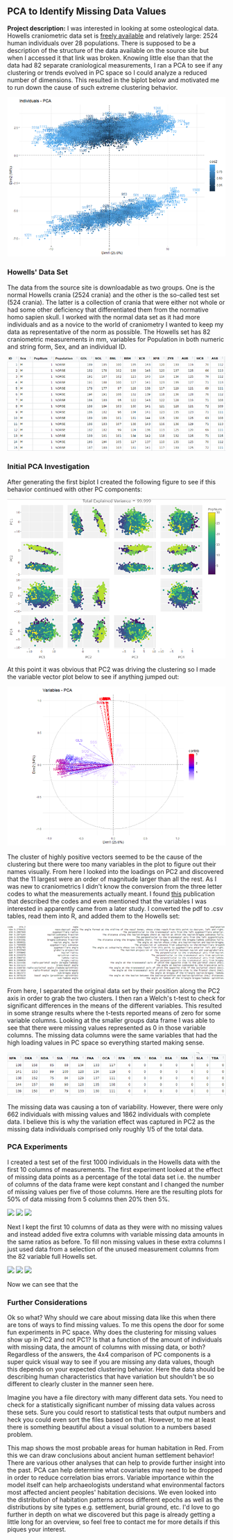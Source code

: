 ## PCA to Identify Missing Data Values

**Project description:** I was interested in looking at some osteological data. Howells craniometric data set is [freely available](https://web.utk.edu/~auerbach/HOWL.htm) and relatively large: 2524 human individuals over 28 populations. There is supposed to be a description of the structure of the data available on the source site but when I accessed it that link was broken. Knowing little else than that the data had 82 separate craniological measurements, I ran a PCA to see if any clustering or trends evolved in PC space so I could analyze a reduced number of dimensions. This resulted in the biplot below and motivated me to run down the cause of such extreme clustering behavior.  

<img src="images/PCA/PC1_2.png?raw=true"/>


### Howells' Data Set

The data from the source site is downloadable as two groups. One is the normal Howells crania (2524 crania) and the other is the so-called test set (524 crania). The latter is a collection of crania that were either not whole or had some other deficiency that differentiated them from the normative homo sapien skull. I worked with the normal data set as it had more individuals and as a novice to the world of craniometry I wanted to keep my data as representative of the norm as possible. The Howells set has 82 craniometric measurements in mm, variables for Population in both numeric and string form, Sex, and an individual ID.

<img src="images/PCA/Data_desc.png?raw=true"/>


### Initial PCA Investigation

After generating the first biplot I created the following figure to see if this behavior continued with other PC components:

<img src="images/PCA/4PCcolor.png?raw=true"/>

At this point it was obvious that PC2 was driving the clustering so I made the variable vector plot below to see if anything jumped out:

<img src="images/PCA/color_var.png?raw=true"/>

The cluster of highly positive vectors seemed to be the cause of the clustering but there were too many variables in the plot to figure out their names visually. From here I looked into the loadings on PC2 and discovered that the 11 largest were an order of magnitude larger than all the rest. As I was new to craniometrics I didn't know the conversion from the three letter codes to what the measurements actually meant. I found [this](https://scholarworks.umt.edu/cgi/viewcontent.cgi?article=11691&context=etd) publication that described the codes and even mentioned that the variables I was interested in apparently came from a later study. I converted the pdf to .csv tables, read them into R, and added them to the Howells set:

<img src="images/PCA/loadings.png?raw=true"/>

From here, I separated the original data set by their position along the PC2 axis in order to grab the two clusters. I then ran a Welch's t-test to check for significant differences in the means of the different variables. This resulted in some strange results where the t-tests reported means of zero for some variable columns. Looking at the smaller groups data frame I was able to see that there were missing values represented as 0 in those variable columns. The missing data columns were the same variables that had the high loading values in PC space so everything started making sense.

<img src="images/PCA/missing.png?raw=true"/>

The missing data was causing a ton of variability. However, there were only 662 individuals with missing values and 1862 individuals with complete data. I believe this is why the variation effect was captured in PC2 as the missing data individuals comprised only roughly 1/5 of the total data. 

### PCA Experiments

I created a test set of the first 1000 individuals in the Howells data with the first 10 columns of measurements. The first experiment looked at the effect of missing data points as a percentage of the total data set i.e. the number of columns of the data frame were kept constant and I changed the number of missing values per five of those columns. Here are the resulting plots for 50% of data missing from 5 columns then 20% then 5%.

<img src="images/PCA/col_per1.png?raw=true"/>
<img src="images/PCA/col_per2.png?raw=true"/>
<img src="images/PCA/col_per3.png?raw=true"/>

Next I kept the first 10 columns of data as they were with no missing values and instead added five extra columns with variable missing data amounts in the same ratios as before. To fill non missing values in these extra columns I just used data from a selection of the unused measurement columns from the 82 variable full Howells set. 

<img src="images/PCA/ext_col1.png?raw=true"/>
<img src="images/PCA/ext_col2.png?raw=true"/>
<img src="images/PCA/ext_col3.png?raw=true"/>

Now we can see that the 


### Further Considerations

Ok so what? Why should we care about missing data like this when there are tons of ways to find missing values. To me this opens the door for some fun experiments in PC space. Why does the clustering for missing values show up in PC2 and not PC1? Is that a function of the amount of individuals with missing data, the amount of columns with missing data, or both? Regardless of the answers, the 4x4 comparison of PC components is a super quick visual way to see if you are missing any data values, though this depends on your expected clustering behavior. Here the data should be describing human characteristics that have variation but shouldn't be so different to clearly cluster in the manner seen here.

Imagine you have a file directory with many different data sets. You need to check for a statistically significant number of missing data values across these sets. Sure you could resort to statistical tests that output numbers and heck you could even sort the files based on that. However, to me at least there is something beautiful about a visual solution to a numbers based problem.


This map shows the most probable areas for human habitation in Red. From this we can draw conclusions about ancient human settlement behavior! There are various other analyses that can help to provide further insight into the past. PCA can help determine what covariates may need to be dropped in order to reduce correlation bias errors. Variable importance within the model itself can help archaeologists understand what environmental factors most affected ancient peoples' habitation decisions. We even looked into the distribution of habitation patterns across different epochs as well as the distributions by site types e.g. settlement, burial ground, etc. I'd love to go further in depth on what we discovered but this page is already getting a little long for an overview, so feel free to contact me for more details if this piques your interest. 


